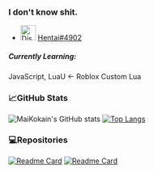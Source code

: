 ### I don't know shit.
  - <img title="Discord Tag" src="https://discord.com/assets/f8389ca1a741a115313bede9ac02e2c0.svg" width="30" height="30"> [Hentai#4902](https://discord.com/users/722647978577363026)
##### Currently Learning:
JavaScript, LuaU <- Roblox Custom Lua
### 📈GitHub Stats
![MaiKokain's GitHub stats](https://github-readme-stats.vercel.app/api?username=MaiKokain&show_icons=true&bg_color=30,e96443,904e95&hide=stars,contribs&icon_color=0f0f0f&title_color=0f0f0f)
[![Top Langs](https://github-readme-stats.vercel.app/api/top-langs/?username=MaiKokain&layout=default&bg_color=30,e96443,904e95&hide=stars&icon_color=0f0f0f&title_color=0f0f0f&langs_count=10)](https://github.com/anuraghazra/github-readme-stats)
### 💻Repositories
[![Readme Card](https://github-readme-stats.vercel.app/api/pin/?username=MaiKokain&repo=RobloxScripts&bg_color=30,e96443,904e95&title_color=0f0f0f&text_color=0f0f0f)](https://github.com/MaiKokain/RobloxScripts)
[![Readme Card](https://github-readme-stats.vercel.app/api/pin/?username=MaiKokain&repo=NekoRPC&bg_color=30,e96443,904e95&title_color=0f0f0f&text_color=0f0f0f)](https://github.com/MaiKokain/NekoRPC)
